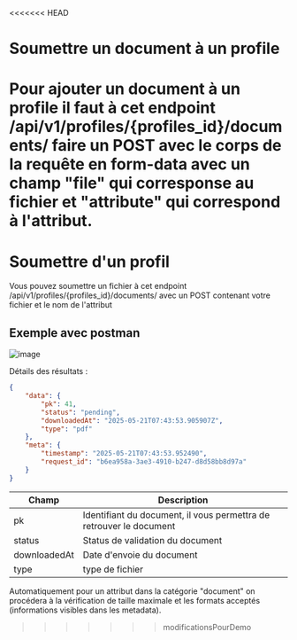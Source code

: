 <<<<<<< HEAD
# Soumettre un document à un profile
Pour ajouter un document à un profile il faut à cet endpoint /api/v1/profiles/{profiles_id}/documents/ faire un POST avec le corps de la requête en form-data avec un champ "file" qui corresponse au fichier et "attribute" qui correspond à l'attribut.
=======
# Soumettre d'un profil
Vous pouvez soumettre un fichier à cet endpoint /api/v1/profiles/{profiles_id}/documents/ avec un POST contenant votre fichier et le nom de l'attribut

## Exemple avec postman

![image](https://github.com/user-attachments/assets/938fb36f-8b39-4d5a-8740-8a2d600f8e1c)

Détails des résultats :
```json
{
    "data": {
        "pk": 41,
        "status": "pending",
        "downloadedAt": "2025-05-21T07:43:53.905907Z",
        "type": "pdf"
    },
    "meta": {
        "timestamp": "2025-05-21T07:43:53.952490",
        "request_id": "b6ea958a-3ae3-4910-b247-d8d58bb8d97a"
    }
}
```

| Champ  | Description |
| ------------- | ------------- |
| pk  | Identifiant du document, il vous permettra de retrouver le document  |
| status  | Status de validation du document  |
| downloadedAt  | Date d'envoie du document  |
| type  | type de fichier  |


Automatiquement pour un attribut dans la catégorie "document" on procédera à la vérification de taille maximale et les formats acceptés (informations visibles dans les metadata).
>>>>>>> modificationsPourDemo
